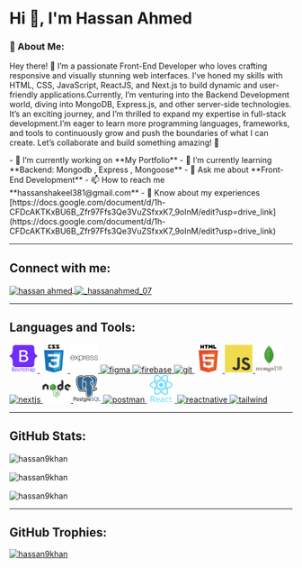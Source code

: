  <h1>Hi 👋, I'm Hassan Ahmed</h1>

<h3>💫 About Me:</h4>
<p>Hey there! 👋 I’m a passionate Front-End Developer who loves crafting responsive and visually stunning web interfaces. I’ve honed my skills with HTML, CSS, JavaScript, ReactJS, and Next.js to build dynamic and user-friendly applications.Currently, I’m venturing into the Backend Development world, diving into MongoDB, Express.js, and other server-side technologies. It’s an exciting journey, and I’m thrilled to expand my expertise in full-stack development.I’m eager to learn more programming languages, frameworks, and tools to continuously grow and push the boundaries of what I can create. Let’s collaborate and build something amazing! 🚀</p>


<p>
    - 🔭 I’m currently working on **My Portfolio**
- 🌱 I’m currently learning **Backend: Mongodb , Express , Mongoose**
- 💬 Ask me about **Front-End Development**
- 📫 How to reach me **hassanshakeel381@gmail.com**
- 📄 Know about my experiences [https://docs.google.com/document/d/1h-CFDcAKTKxBU6B_Zfr97Ffs3Qe3VuZSfxxK7_9oInM/edit?usp=drive_link](https://docs.google.com/document/d/1h-CFDcAKTKxBU6B_Zfr97Ffs3Qe3VuZSfxxK7_9oInM/edit?usp=drive_link)
</p>

---

## Connect with me:
<p align="left">
  <a href="https://linkedin.com/in/hassan ahmed" target="blank">
    <img align="center" src="https://raw.githubusercontent.com/rahuldkjain/github-profile-readme-generator/master/src/images/icons/Social/linked-in-alt.svg" alt="hassan ahmed" height="40" width="50" />
  </a>
  <a href="https://instagram.com/_hassanahmed_07" target="blank">
    <img align="center" src="https://raw.githubusercontent.com/rahuldkjain/github-profile-readme-generator/master/src/images/icons/Social/instagram.svg" alt="_hassanahmed_07" height="40" width="50" />
  </a>
</p>

---

## Languages and Tools:
<p align="left">
  <a href="https://getbootstrap.com" target="_blank" rel="noreferrer">
    <img src="https://raw.githubusercontent.com/devicons/devicon/master/icons/bootstrap/bootstrap-plain-wordmark.svg" alt="bootstrap" width="50" height="50" />
  </a>
  <a href="https://www.w3schools.com/css/" target="_blank" rel="noreferrer">
    <img src="https://raw.githubusercontent.com/devicons/devicon/master/icons/css3/css3-original-wordmark.svg" alt="css3" width="50" height="50" />
  </a>
  <a href="https://expressjs.com" target="_blank" rel="noreferrer">
    <img src="https://raw.githubusercontent.com/devicons/devicon/master/icons/express/express-original-wordmark.svg" alt="express" width="50" height="50" />
  </a>
  <a href="https://www.figma.com/" target="_blank" rel="noreferrer">
    <img src="https://www.vectorlogo.zone/logos/figma/figma-icon.svg" alt="figma" width="50" height="50" />
  </a>
  <a href="https://firebase.google.com/" target="_blank" rel="noreferrer">
    <img src="https://www.vectorlogo.zone/logos/firebase/firebase-icon.svg" alt="firebase" width="50" height="50" />
  </a>
  <a href="https://git-scm.com/" target="_blank" rel="noreferrer">
    <img src="https://www.vectorlogo.zone/logos/git-scm/git-scm-icon.svg" alt="git" width="50" height="50" />
  </a>
  <a href="https://www.w3.org/html/" target="_blank" rel="noreferrer">
    <img src="https://raw.githubusercontent.com/devicons/devicon/master/icons/html5/html5-original-wordmark.svg" alt="html5" width="50" height="50" />
  </a>
  <a href="https://developer.mozilla.org/en-US/docs/Web/JavaScript" target="_blank" rel="noreferrer">
    <img src="https://raw.githubusercontent.com/devicons/devicon/master/icons/javascript/javascript-original.svg" alt="javascript" width="50" height="50" />
  </a>
  <a href="https://www.mongodb.com/" target="_blank" rel="noreferrer">
    <img src="https://raw.githubusercontent.com/devicons/devicon/master/icons/mongodb/mongodb-original-wordmark.svg" alt="mongodb" width="50" height="50" />
  </a>
  <a href="https://nextjs.org/" target="_blank" rel="noreferrer">
    <img src="https://cdn.worldvectorlogo.com/logos/nextjs-2.svg" alt="nextjs" width="50" height="50" />
  </a>
  <a href="https://nodejs.org" target="_blank" rel="noreferrer">
    <img src="https://raw.githubusercontent.com/devicons/devicon/master/icons/nodejs/nodejs-original-wordmark.svg" alt="nodejs" width="50" height="50" />
  </a>
  <a href="https://www.postgresql.org" target="_blank" rel="noreferrer">
    <img src="https://raw.githubusercontent.com/devicons/devicon/master/icons/postgresql/postgresql-original-wordmark.svg" alt="postgresql" width="50" height="50" />
  </a>
  <a href="https://postman.com" target="_blank" rel="noreferrer">
    <img src="https://www.vectorlogo.zone/logos/getpostman/getpostman-icon.svg" alt="postman" width="50" height="50" />
  </a>
  <a href="https://reactjs.org/" target="_blank" rel="noreferrer">
    <img src="https://raw.githubusercontent.com/devicons/devicon/master/icons/react/react-original-wordmark.svg" alt="react" width="50" height="50" />
  </a>
  <a href="https://reactnative.dev/" target="_blank" rel="noreferrer">
    <img src="https://reactnative.dev/img/header_logo.svg" alt="reactnative" width="50" height="50" />
  </a>
  <a href="https://tailwindcss.com/" target="_blank" rel="noreferrer">
    <img src="https://www.vectorlogo.zone/logos/tailwindcss/tailwindcss-icon.svg" alt="tailwind" width="50" height="50" />
  </a>
</p>

---

## GitHub Stats:
<p>
  <img align="center" src="https://github-readme-stats.vercel.app/api?username=hassan9khan&show_icons=true&locale=en&theme=tokyonight" alt="hassan9khan" />
</p>
<p>
  <img align="center" src="https://github-readme-stats.vercel.app/api/top-langs?username=hassan9khan&show_icons=true&locale=en&layout=compact&theme=tokyonight" alt="hassan9khan" />
</p>
<p>
  <img align="center" src="https://github-readme-streak-stats.herokuapp.com/?user=hassan9khan&theme=tokyonight" alt="hassan9khan" />
</p>

---

## GitHub Trophies:
<p align="left">
  <a href="https://github.com/ryo-ma/github-profile-trophy">
    <img src="https://github-profile-trophy.vercel.app/?username=hassan9khan&theme=tokyonight" alt="hassan9khan" />
  </a>
</p>
